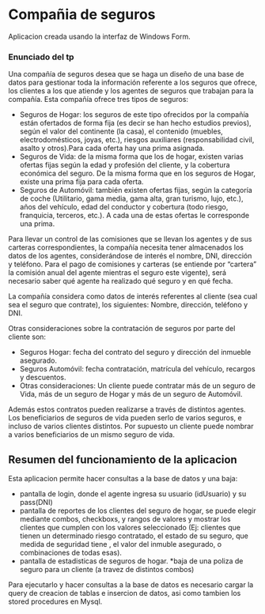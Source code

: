 # Compañia de seguros

Aplicacion creada usando la interfaz de Windows Form.

### Enunciado del tp

Una compañía de seguros desea que se haga un diseño de una base de datos para gestionar toda la información referente a los seguros que ofrece, los clientes a los que atiende y los agentes de seguros que trabajan para la compañía. Esta compañía ofrece tres tipos de seguros:
* Seguros de Hogar: los seguros de este tipo ofrecidos por la compañía están ofertados de forma fija (es decir se han hecho estudios previos), según el valor del continente (la casa), el contenido (muebles, electrodomésticos, joyas, etc.), riesgos auxiliares (responsabilidad civil, asalto y otros).Para cada oferta hay una prima asignada.
* Seguros de Vida: de la misma forma que los de hogar, existen varias ofertas fijas según la edad y profesión del cliente, y la cobertura económica del seguro. De la misma forma que en los seguros de Hogar, existe una prima fija para cada oferta.
* Seguros de Automóvil: también existen ofertas fijas, según la categoría de coche
(Utilitario, gama media, gama alta, gran turismo, lujo, etc.), años del vehículo, edad del conductor y cobertura (todo riesgo, franquicia, terceros, etc.). A cada una de estas ofertas le corresponde una prima.

Para llevar un control de las comisiones que se llevan los agentes y de sus carteras correspondientes, la compañía necesita tener almacenados los datos de los agentes, considerándose de interés el nombre, DNI, dirección y teléfono. Para el pago de comisiones y carteras (se entiende por “cartera” la comisión anual del agente mientras el seguro este vigente), será necesario saber qué agente ha realizado qué seguro y en qué fecha.

La compañía considera como datos de interés referentes al cliente (sea cual sea el seguro que contrate), los siguientes: Nombre, dirección, teléfono y DNI.

Otras consideraciones sobre la contratación de seguros por parte del cliente son:
* Seguros Hogar: fecha del contrato del seguro y dirección del inmueble asegurado.
* Seguros Automóvil: fecha contratación, matrícula del vehículo, recargos y   descuentos.
* Otras consideraciones: Un cliente puede contratar más de un seguro de Vida, más de un seguro de Hogar y más de un seguro de Automóvil. 

Además estos contratos pueden realizarse a través de distintos agentes. Los beneficiarios de seguros de vida pueden serlo de varios seguros, e incluso de varios clientes distintos. Por supuesto un cliente puede nombrar a varios beneficiarios de un mismo seguro de vida.

## Resumen del funcionamiento de la aplicacion

Esta aplicacion permite hacer consultas a la base de datos y una baja: 
* pantalla de login, donde el agente ingresa su usuario (idUsuario) y su pass(DNI)
* pantalla de reportes de los clientes del seguro de hogar, se puede elegir mediante combos, checkboxs, y rangos de valores y mostrar los clientes que cumplen con los valores seleccionado (Ej: clientes que tienen un determinado riesgo contratado, el estado de su seguro, que medida de seguridad tiene , el valor del inmuble asegurado, o combinaciones de todas esas).
* pantalla de estadisticas de seguros de hogar.
*baja de una poliza de seguro para un cliente (a travez de distintos combos)

Para ejecutarlo y hacer consultas a la base de datos es necesario cargar la query de creacion de tablas e insercion de datos, asi como tambien los stored procedures en Mysql.
